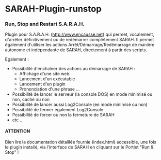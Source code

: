 SARAH-Plugin-runstop
====================

### Run, Stop and Restart S.A.R.A.H.


Plugin pour S.A.R.A.H. (http://www.encausse.net) qui permet, vocalement, d'arrêter définitivement ou de redémarrer complètement SARAH.
Il permet également d'utiliser les actions Arrêt/Démarrage/Redémarrage de manière autonome et indépendante de SARAH, directement à partir des scripts.


Egalement :
- Possibilité d'enchaîner des actions au démarrage de SARAH :
  - Affichage d'une site web
  - Lancement d'un exécutable
  - Lancement d'un plugin
  - Prononciation d'une phrase ...
- Possibilité de lancer le serveur (la console DOS) en mode minimisé ou non, caché ou non
- Possibilité de lancer aussi Log2Console (en mode minimisé ou non)
- Possibilité de fermer également Log2Console
- Possibilité de forcer ou non la fermeture de SARAH
- etc...﻿


#### ATTENTION
Bien lire la documentation détaillée fournie (index.html) accessible, une fois le plugin installé, via l'interface de SARAH en cliquant sur le Portlet "Run & Stop" !

